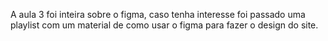 A aula 3 foi inteira sobre o figma, caso tenha interesse foi passado uma playlist com um material de como usar o figma para fazer o design do site.